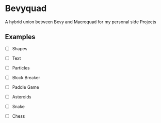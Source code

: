# Bevyquad

A hybrid union between Bevy and Macroquad for my personal side Projects

## Examples

- [ ] Shapes
- [ ] Text
- [ ] Particles

- [ ] Block Breaker
- [ ] Paddle Game
- [ ] Asteroids
- [ ] Snake
- [ ] Chess